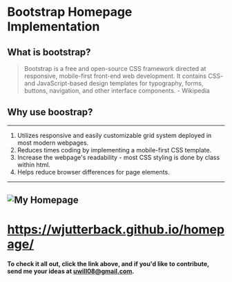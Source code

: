 # Bootstrap Homepage Implementation
## What is bootstrap?
> Bootstrap is a free and open-source CSS framework directed at responsive, mobile-first front-end web development. It contains CSS- and JavaScript-based design templates for typography, forms, buttons, navigation, and other interface components. - Wikipedia
## Why use boostrap?
---
1. Utilizes responsive and easily customizable grid system deployed in most modern webpages.
2. Reduces times coding by implementing a mobile-first CSS template.
3. Increase the webpage's readability - most CSS styling is done by class within html.
4. Helps reduce browser differences for page elements.
---
![My Homepage](/assets/img/markdown.png)
---
# https://wjutterback.github.io/homepage/
#### To check it all out, click the link above, and if you'd like to contribute, send me your ideas at uwill08@gmail.com.
